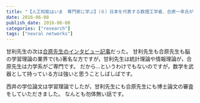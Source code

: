 ```yaml
---
title: "【人工知能はいま　専門家に学ぶ】（６）日本を代表する数理工学者、合原一幸氏が見るＡＩの世界"
date: 2016-06-08
publish_date: 2016-06-08
categories: ["research"]
tags: ["neural networks"]
---
```


甘利先生の次は[合原先生のインタビュー記事](http://www.sankeibiz.jp/aireport/news/160605/aia1606050700001-n1.htm)だった。
甘利先生も合原先生も脳の学習理論の業界で(も)著名な方ですが，甘利先生は統計理論や情報理論が，合原先生は力学系がご専門です。
だから...というわけでもないのですが，数学を武器として持っている方は強いと思うことしばしばです。

西井の学位論文は学習理論でしたが，甘利先生にも合原先生にも博士論文の審査をしていただきました。
なんとも勿体無い話です。

